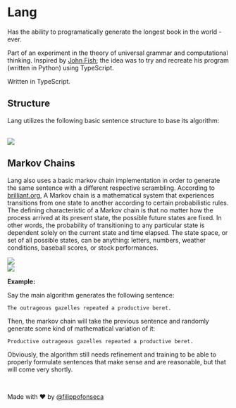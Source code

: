 # Lang

Has the ability to programatically generate the longest book in the world - ever.

Part of an experiment in the theory of universal grammar and computational thinking. Inspired by [John Fish](https://www.github.com/johnafish); the idea was to try and recreate his program (written in Python) using TypeScript.

Written in TypeScript.

## Structure

Lang utilizes the following basic sentence structure to base its algorithm:

<br />

<kbd>
<img src="https://i.ibb.co/CtTSt4j/Untitled-Diagram.png" />
</kbd>

<br />

## Markov Chains

Lang also uses a basic markov chain implementation in order to generate the same sentence with a different respective scrambling. According to [brilliant.org](https://www.brilliant.org), A Markov chain is a mathematical system that experiences transitions from one state to another according to certain probabilistic rules. The defining characteristic of a Markov chain is that no matter how the process arrived at its present state, the possible future states are fixed. In other words, the probability of transitioning to any particular state is dependent solely on the current state and time elapsed. The state space, or set of all possible states, can be anything: letters, numbers, weather conditions, baseball scores, or stock performances.

<kbd>
<img src="https://i.ibb.co/k5ryqZ6/Screen-Shot-2020-12-04-at-08-42-58.png" />
</kbd>

<br />

<kbd>
<img src="https://i.ibb.co/3pkwGW0/Screen-Shot-2020-12-04-at-08-43-39.png" />
</kbd>

**Example:**

Say the main algorithm generates the following sentence:

```
The outrageous gazelles repeated a productive beret.
```

Then, the markov chain will take the previous sentence and randomly generate some kind of mathematical variation of it:

```
Productive outrageous gazelles repeated a productive beret. 
```

Obviously, the algorithm still needs refinement and training to be able to properly formulate sentences that make sense and are reasonable, but that will come very shortly.

<br />

Made with ❤️ by [@filippofonseca](https://www.twitter.com/filippofonseca)
